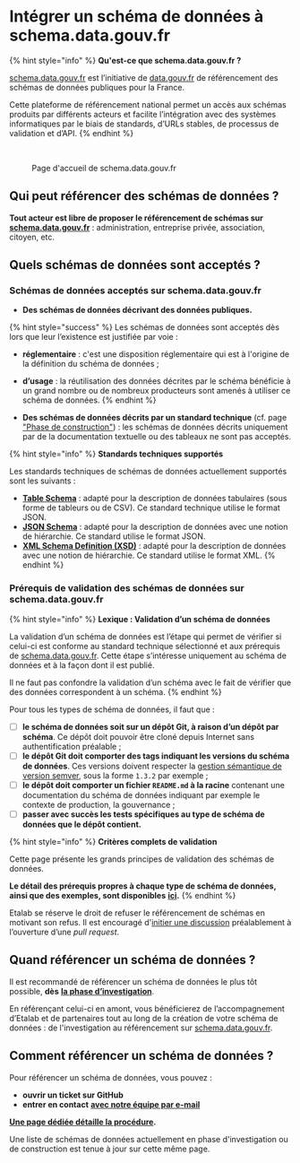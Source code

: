 # Intégrer un schéma de données à schema.data.gouv.fr

{% hint style="info" %}
**Qu'est-ce que schema.data.gouv.fr ?**&#x20;

[schema.data.gouv.fr](https://schema.data.gouv.fr/) est l’initiative de [data.gouv.fr](https://data.gouv.fr/) de référencement des schémas de données publiques pour la France.



Cette plateforme de référencement national permet un accès aux schémas produits par différents acteurs et facilite l’intégration avec des systèmes informatiques par le biais de standards, d’URLs stables, de processus de validation et d’API.
{% endhint %}

<figure><img src="../../../.gitbook/assets/Capture d’écran 2023-05-23 à 06.51.11.png" alt=""><figcaption><p>Page d'accueil de schema.data.gouv.fr</p></figcaption></figure>

## Qui peut référencer des schémas de données ?

**Tout acteur est libre de proposer le référencement de schémas sur** [**schema.data.gouv.fr**](https://schema.data.gouv.fr/) : administration, entreprise privée, association, citoyen, etc.&#x20;

## Quels schémas de données sont acceptés ?

### Schémas de données acceptés sur schema.data.gouv.fr

* **Des schémas de données décrivant des données publiques.**

{% hint style="success" %}
Les schémas de données sont acceptés dès lors que leur l’existence est justifiée par voie :

* **réglementaire** : c'est une disposition réglementaire qui est à l'origine de la définition du schéma de données ;
* **d’usage** : la réutilisation des données décrites par le schéma bénéficie à un grand nombre ou de nombreux producteurs sont amenés à utiliser ce schéma de données.
{% endhint %}

* **Des schémas de données décrits par un standard technique** (cf. page ["Phase de construction"](creer-un-schema-de-donnees/etape-3-phase-de-construction.md)) : les schémas de données décrits uniquement par de la documentation textuelle ou des tableaux ne sont pas acceptés.

{% hint style="info" %}
**Standards techniques supportés**

Les standards techniques de schémas de données actuellement supportés sont les suivants :

* [**Table Schema**](https://frictionlessdata.io/specs/table-schema/) : adapté pour la description de données tabulaires (sous forme de tableurs ou de CSV). Ce standard technique utilise le format JSON.
* [**JSON Schema**](https://json-schema.org/) : adapté pour la description de données avec une notion de hiérarchie. Ce standard utilise le format JSON.
* [**XML Schema Definition (XSD)**](https://www.w3.org/TR/xmlschema11-1/) : adapté pour la description de données avec une notion de hiérarchie. Ce standard utilise le format XML.
{% endhint %}

### Prérequis de validation des schémas de données sur schema.data.gouv.fr <a href="#prerequis-de-validation-des-schemas-de-donnees" id="prerequis-de-validation-des-schemas-de-donnees"></a>

{% hint style="info" %}
**Lexique : Validation d’un schéma de données**

La validation d’un schéma de données est l’étape qui permet de vérifier si celui-ci est conforme au standard technique sélectionné et aux prérequis de [schema.data.gouv.fr](https://schema.data.gouv.fr/). Cette étape s’intéresse uniquement au schéma de données et à la façon dont il est publié.

Il ne faut pas confondre la validation d’un schéma avec le fait de vérifier que des données correspondent à un schéma.
{% endhint %}

Pour tous les types de schéma de données, il faut que :&#x20;

* [ ] **le schéma de données soit sur un dépôt Git, à raison d’un dépôt par schéma**. Ce dépôt doit pouvoir être cloné depuis Internet sans authentification préalable ;
* [ ] **le dépôt Git doit comporter des tags indiquant les versions du schéma de données**. Ces versions doivent respecter la [gestion sémantique de version semver](https://semver.org/lang/fr/), sous la forme `1.3.2` par exemple ;
* [ ] **le dépôt doit comporter un fichier `README.md` à la racine** contenant une documentation du schéma de données indiquant par exemple le contexte de production, la gouvernance ;
* [ ] **passer avec succès les tests spécifiques au type de schéma de données que le dépôt contient.**

{% hint style="info" %}
**Critères complets de validation**

Cette page présente les grands principes de validation des schémas de données.&#x20;

**Le détail des prérequis propres à chaque type de schéma de données, ainsi que des exemples, sont disponibles** [**ici**](https://schema.data.gouv.fr/validation.html)**.**&#x20;
{% endhint %}

Etalab se réserve le droit de refuser le référencement de schémas en motivant son refus. Il est encouragé d'[initier une discussion](https://github.com/etalab/schema.data.gouv.fr/issues) préalablement à l’ouverture d’une _pull request_.

## Quand référencer un schéma de données ?

Il est recommandé de référencer un schéma de données le plus tôt possible, **dès** [**la phase d’investigation**](creer-un-schema-de-donnees/etape-1-phase-dinvestigation.md).&#x20;

En référençant celui-ci en amont, vous bénéficierez de l’accompagnement d’Etalab et de partenaires tout au long de la création de votre schéma de données : de l'investigation au référencement sur [schema.data.gouv.fr](https://schema.data.gouv.fr/).

## Comment référencer un schéma de données ?

Pour référencer un schéma de données, vous pouvez :&#x20;

* **ouvrir un ticket sur GitHub**
* **entrer en contact** [**avec notre équipe par e-mail**](mailto:schema@data.gouv.fr)

[**Une page dédiée détaille la procédure**](https://schema.data.gouv.fr/contribuer.html)**.**&#x20;

Une liste de schémas de données actuellement en phase d'investigation ou de construction est tenue à jour sur cette même page.
